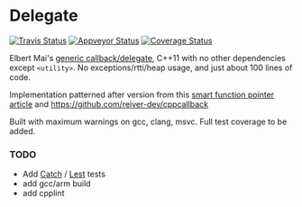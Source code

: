 # Delegate

[![Travis Status](https://travis-ci.org/kaidokert/cpp-delegate?branch=master)](https://travis-ci.org/kaidokert/cpp-delegate) [![Appveyor Status](https://ci.appveyor.com/api/projects/status/6k3s500lbwlrc03e?svg=true)](https://ci.appveyor.com/project/kaidokert/cpp-delegate) [![Coverage Status](https://coveralls.io/repos/kaidokert/cpp-delegate/badge.svg)](https://coveralls.io/github/kaidokert/cpp-delegate)

Elbert Mai's [generic callback/delegate](http://www.codeproject.com/Articles/136799/Lightweight-Generic-C-Callbacks-or-Yet-Another-Del), C++11 with no other dependencies except ``<utility>``. No exceptions/rtti/heap usage, and just about 100 lines of code.

Implementation patterned after version from this [smart function pointer article](http://www.codeproject.com/Articles/995916/A-Smart-Function-Pointer) and https://github.com/reiver-dev/cppcallback

Built with maximum warnings on gcc, clang, msvc. Full test coverage to be added.

### TODO
* Add [Catch](https://github.com/philsquared/Catch) / [Lest](https://github.com/martinmoene/lest) tests
* add gcc/arm build
* add cpplint

